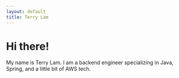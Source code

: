 ```yaml
---
layout: default
title: Terry Lam
---
```


# Hi there!

My name is Terry Lam. I am a backend engineer specializing in Java, Spring, and a little bit of AWS tech.


